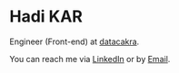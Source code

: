# Hadi KAR
Engineer (Front-end) at [datacakra](https://datacakra.com).

You can reach me via [LinkedIn](https://www.linkedin.com/in/hkar19/) or by [Email](mailto:hadi@datacakra.com).

<!--
**hkar19/hkar19** is a ✨ _special_ ✨ repository because its `README.md` (this file) appears on your GitHub profile.

Here are some ideas to get you started:

- 🔭 I’m currently working on ...
- 🌱 I’m currently learning ...
- 👯 I’m looking to collaborate on ...
- 🤔 I’m looking for help with ...
- 💬 Ask me about ...
- 📫 How to reach me: ...
- 😄 Pronouns: ...
- ⚡ Fun fact: ...
-->

